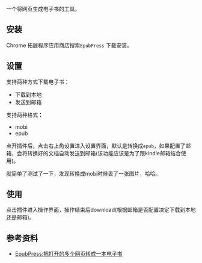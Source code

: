 一个将网页生成电子书的工具。



## 安装

Chrome 拓展程序应用商店搜索`EpubPress` 下载安装。



## 设置

支持两种方式下载电子书：

* 下载到本地
* 发送到邮箱

支持两种格式：

* mobi
* epub



点开插件后，点击右上角设置进入设置界面，默认是转换成`epub`，如果配置了邮箱，会将转换好的文档自动发送到邮箱(该功能应该是为了跟kindle邮箱结合使用)。

就简单了测试了一下，发现转换成mobi时候丢了一张图片，哈哈。



## 使用

点击插件进入操作界面，操作结束后download(根据邮箱是否配置决定下载到本地还是邮箱)。




## 参考资料

* [EpubPress:把打开的多个网页转成一本电子书](https://bookfere.com/post/565.html)


